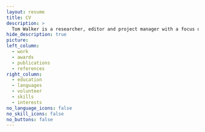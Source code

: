 ```yaml
---
layout: resume
title: CV
description: >
  Tom Walker is a researcher, editor and project manager with a focus on technology, transparency and the environment. 
hide_description: true
picture: 
left_column:
  - work
  - awards
  - publications
  - references
right_column:
  - education
  - languages
  - volunteer
  - skills
  - interests
no_language_icons: false
no_skill_icons: false
no_buttons: false
---
```

